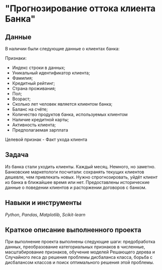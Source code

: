 # "Прогнозирование оттока клиента Банка"


## Данные

В наличии были следующие данные о клиентах банка:

Признаки:
- Индекс строки в данных;
- Уникальный идентификатор клиента;
- Фамилия;
- Кредитный рейтинг;
- Страна проживания;
- Пол;
- Возраст;
- Сколько лет человек является клиентом банка;
- Баланс на счёте;
- Количество продуктов банка, используемых клиентом
- Наличие кредитной карты;
- Активность клиента;
- Предполагаемая зарплата

Целевой признак - Факт ухода клиента
     
## Задача

Из банка стали уходить клиенты. Каждый месяц. Немного, но заметно. Банковские маркетологи посчитали: сохранять текущих клиентов дешевле, чем привлекать новых.
Нужно спрогнозировать, уйдёт клиент из банка в ближайшее время или нет. Предоставлены исторические данные о поведении клиентов и расторжении договоров с банком.
   
## Навыки и инструменты
*Python*, *Pandas*, *Matplotlib*, *Scikit-learn*

## Краткое описание выполненного проекта
При выполнение проекта выполнены следующие шаги: предобработка данных, преобразование категориальных признаков в численные, масштабирование признаков, обучение моделей Решающего дерева и Случайного леса до решения проблемы дисбаланса класса, борьба с дисбалансом классов и поиск оптимального решения этой проблемы.
